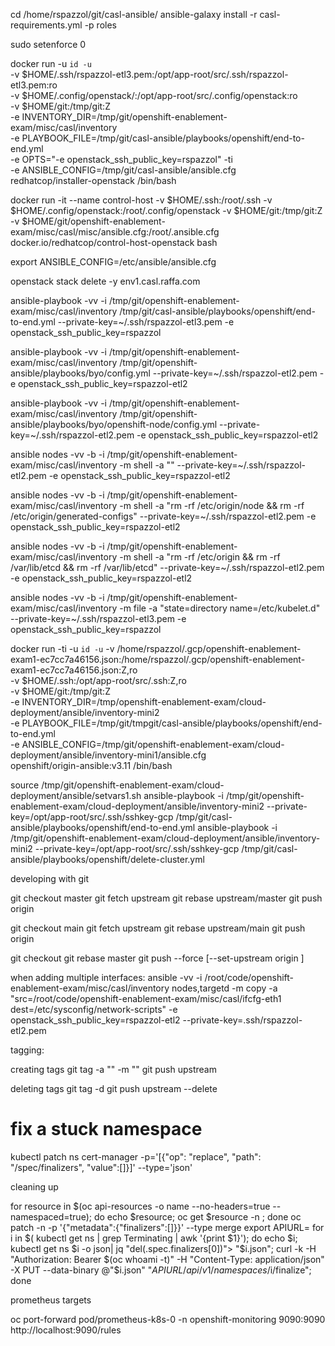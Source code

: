 
cd /home/rspazzol/git/casl-ansible/
ansible-galaxy install -r casl-requirements.yml -p roles

sudo setenforce 0
      
docker run -u `id -u` \
      -v $HOME/.ssh/rspazzol-etl3.pem:/opt/app-root/src/.ssh/rspazzol-etl3.pem:ro \
      -v $HOME/.config/openstack/:/opt/app-root/src/.config/openstack:ro \
      -v $HOME/git:/tmp/git:Z \
      -e INVENTORY_DIR=/tmp/git/openshift-enablement-exam/misc/casl/inventory \
      -e PLAYBOOK_FILE=/tmp/git/casl-ansible/playbooks/openshift/end-to-end.yml \
      -e OPTS="-e openstack_ssh_public_key=rspazzol" -ti \
      -e ANSIBLE_CONFIG=/tmp/git/casl-ansible/ansible.cfg \
      redhatcop/installer-openstack /bin/bash           
      
docker run -it --name control-host -v $HOME/.ssh:/root/.ssh -v $HOME/.config/openstack:/root/.config/openstack -v $HOME/git:/tmp/git:Z -v $HOME/git/openshift-enablement-exam/misc/casl/misc/ansible.cfg:/root/.ansible.cfg docker.io/redhatcop/control-host-openstack bash      

export ANSIBLE_CONFIG=/etc/ansible/ansible.cfg

openstack stack delete -y env1.casl.raffa.com

ansible-playbook -vv -i /tmp/git/openshift-enablement-exam/misc/casl/inventory   /tmp/git/casl-ansible/playbooks/openshift/end-to-end.yml --private-key=~/.ssh/rspazzol-etl3.pem -e openstack_ssh_public_key=rspazzol

ansible-playbook -vv -i /tmp/git/openshift-enablement-exam/misc/casl/inventory   /tmp/git/openshift-ansible/playbooks/byo/config.yml --private-key=~/.ssh/rspazzol-etl2.pem -e openstack_ssh_public_key=rspazzol-etl2

ansible-playbook -vv -i /tmp/git/openshift-enablement-exam/misc/casl/inventory   /tmp/git/openshift-ansible/playbooks/byo/openshift-node/config.yml --private-key=~/.ssh/rspazzol-etl2.pem -e openstack_ssh_public_key=rspazzol-etl2

ansible nodes -vv -b -i /tmp/git/openshift-enablement-exam/misc/casl/inventory -m shell -a "<command>" --private-key=~/.ssh/rspazzol-etl2.pem -e openstack_ssh_public_key=rspazzol-etl2

ansible nodes -vv -b -i /tmp/git/openshift-enablement-exam/misc/casl/inventory -m shell -a "rm -rf /etc/origin/node && rm -rf /etc/origin/generated-configs" --private-key=~/.ssh/rspazzol-etl2.pem -e openstack_ssh_public_key=rspazzol-etl2

ansible nodes -vv -b -i /tmp/git/openshift-enablement-exam/misc/casl/inventory -m shell -a "rm -rf /etc/origin && rm -rf /var/lib/etcd && rm -rf /var/lib/etcd" --private-key=~/.ssh/rspazzol-etl2.pem -e openstack_ssh_public_key=rspazzol-etl2

ansible nodes -vv -b -i /tmp/git/openshift-enablement-exam/misc/casl/inventory -m file -a "state=directory name=/etc/kubelet.d" --private-key=~/.ssh/rspazzol-etl3.pem -e openstack_ssh_public_key=rspazzol


docker run -ti -u `id -u` -v /home/rspazzol/.gcp/openshift-enablement-exam1-ec7cc7a46156.json:/home/rspazzol/.gcp/openshift-enablement-exam1-ec7cc7a46156.json:Z,ro \
                         -v $HOME/.ssh:/opt/app-root/src/.ssh:Z,ro \
                         -v $HOME/git:/tmp/git:Z \
                         -e INVENTORY_DIR=/tmp/openshift-enablement-exam/cloud-deployment/ansible/inventory-mini2 \
                         -e PLAYBOOK_FILE=/tmp/git/tmpgit/casl-ansible/playbooks/openshift/end-to-end.yml \
                         -e ANSIBLE_CONFIG=/tmp/git/openshift-enablement-exam/cloud-deployment/ansible/inventory-mini1/ansible.cfg \
                         openshift/origin-ansible:v3.11 /bin/bash

source /tmp/git/openshift-enablement-exam/cloud-deployment/ansible/setvars1.sh
ansible-playbook -i /tmp/git/openshift-enablement-exam/cloud-deployment/ansible/inventory-mini2 --private-key=/opt/app-root/src/.ssh/sshkey-gcp /tmp/git/casl-ansible/playbooks/openshift/end-to-end.yml
ansible-playbook -i /tmp/git/openshift-enablement-exam/cloud-deployment/ansible/inventory-mini2 --private-key=/opt/app-root/src/.ssh/sshkey-gcp /tmp/git/casl-ansible/playbooks/openshift/delete-cluster.yml

developing with git

git checkout master
git fetch upstream
git rebase upstream/master
git push origin

git checkout main
git fetch upstream
git rebase upstream/main
git push origin

git checkout <branch>
git rebase master
git push --force [--set-upstream origin <branch>]

when adding multiple interfaces:
ansible -vv -i /root/code/openshift-enablement-exam/misc/casl/inventory nodes,targetd -m copy -a "src=/root/code/openshift-enablement-exam/misc/casl/ifcfg-eth1 dest=/etc/sysconfig/network-scripts" -e openstack_ssh_public_key=rspazzol-etl2 --private-key=.ssh/rspazzol-etl2.pem


tagging:

creating tags
git tag -a "<tagname>" -m "<commit message>"
git push upstream <tagname>

deleting tags
git tag -d <tagname>
git push upstream --delete <tagname>

# fix a stuck namespace

kubectl patch ns cert-manager -p='[{"op": "replace", "path": "/spec/finalizers", "value":[]}]' --type='json'


cleaning up

for resource in $(oc api-resources -o name --no-headers=true --namespaced=true); do echo $resource; oc get $resource -n <namespace>; done
oc patch <resource-type> <name> -n <namespace> -p '{"metadata":{"finalizers":[]}}' --type merge
export APIURL=<your API URL>
for i in $( kubectl get ns | grep Terminating | awk '{print $1}'); do echo $i; kubectl get ns $i -o json| jq "del(.spec.finalizers[0])"> "$i.json"; curl -k -H "Authorization: Bearer $(oc whoami -t)" -H "Content-Type: application/json" -X PUT --data-binary @"$i.json" "$APIURL/api/v1/namespaces/$i/finalize"; done


prometheus targets

oc port-forward pod/prometheus-k8s-0 -n openshift-monitoring 9090:9090
http://localhost:9090/rules 